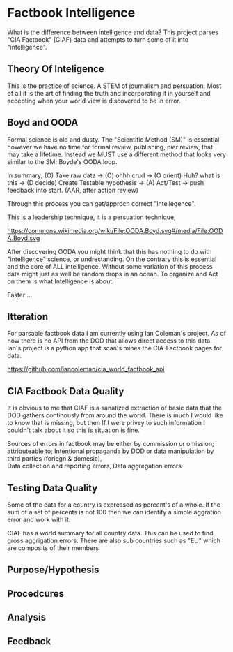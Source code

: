 # Factbook Intelligence

What is the difference between intelligence and data?  This project parses "CIA Factbook" (CIAF) data and attempts to turn some of it into "intelligence".

Theory Of Inteligence 
-
This is the practice of science.  A STEM of journalism and persuation.  Most of all it is the art of finding the truth and incorporating it in yourself and accepting when your world view is discovered to be in error.  


Boyd and OODA
-
Formal science is old and dusty.  The "Scientific Method (SM)" is essential however we have no time for formal review, publishing, pier review, that may take a lifetime.  Instead we MUST use a different method that looks very similar to the SM; Boyde's OODA loop.

In summary; (O) Take raw data -> (O) ohhh crud -> (O orient) Huh? what is this -> (D decide) Create Testable hypothesis -> (A) Act/Test -> push feedback into start. (AAR, after action review)

Through this process you can get/approch correct "intellegence".

This is a leadership technique, it is a persuation technique, 

https://commons.wikimedia.org/wiki/File:OODA.Boyd.svg#/media/File:OODA.Boyd.svg

After discovering OODA you might think that this has nothing to do with "intelligence" science, or undrestanding.  On the contrary this is essential and the core of ALL intelligence.  Without some variation of this process data might just as well be random drops in an ocean.  To organize and Act on them is what Intelligence is about. 

Faster ...

Itteration
-
For parsable factbook data I am currently using Ian Coleman's project. As of now there is no API from the DOD that allows direct access to this data.  Ian's project is a python app that scan's mines the CIA-Factbook pages for data.

https://github.com/iancoleman/cia_world_factbook_api

CIA Factbook Data Quality
-
It is obvious to me that CIAF is a sanatized extraction of basic data that the DOD gathers continously from around the world.  There is much I would like to know that is missing, but then If I were privey to such information I couldn't talk about it so this is situation is fine.

Sources of errors in factbook may be  either by commission or omission;
attributeable to; Intentional propaganda by DOD or data manipulation by third parties (foriegn & domesic),  
Data collection and reporting errors,
Data aggregation errors

Testing Data Quality
-
Some of the data for a country is expressed as percent's of a whole.  If the sum of a set of percents is not 100 then we can identify a simple aggration error and work with it.

CIAF has a world summary for all country data.  This can be used to find gross aggrigation errors.  There are also sub countries such as "EU" which are composits of their members


Purpose/Hypothesis
-

Procedcures
-

Analysis
-

Feedback
-

